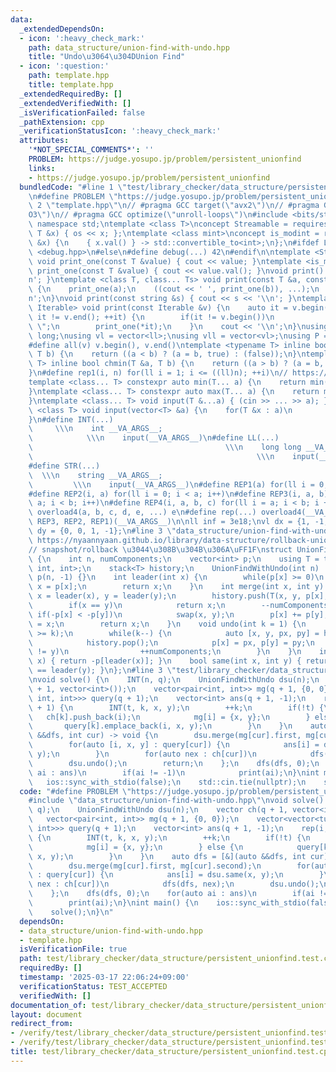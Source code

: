 ```yaml
---
data:
  _extendedDependsOn:
  - icon: ':heavy_check_mark:'
    path: data_structure/union-find-with-undo.hpp
    title: "Undo\u3064\u304DUnion Find"
  - icon: ':question:'
    path: template.hpp
    title: template.hpp
  _extendedRequiredBy: []
  _extendedVerifiedWith: []
  _isVerificationFailed: false
  _pathExtension: cpp
  _verificationStatusIcon: ':heavy_check_mark:'
  attributes:
    '*NOT_SPECIAL_COMMENTS*': ''
    PROBLEM: https://judge.yosupo.jp/problem/persistent_unionfind
    links:
    - https://judge.yosupo.jp/problem/persistent_unionfind
  bundledCode: "#line 1 \"test/library_checker/data_structure/persistent_unionfind.test.cpp\"\
    \n#define PROBLEM \"https://judge.yosupo.jp/problem/persistent_unionfind\"\n#line\
    \ 2 \"template.hpp\"\n// #pragma GCC target(\"avx2\")\n// #pragma GCC optimize(\"\
    O3\")\n// #pragma GCC optimize(\"unroll-loops\")\n#include <bits/stdc++.h>\nusing\
    \ namespace std;\ntemplate <class T>\nconcept Streamable = requires(ostream os,\
    \ T &x) { os << x; };\ntemplate <class mint>\nconcept is_modint = requires(mint\
    \ &x) {\n    { x.val() } -> std::convertible_to<int>;\n};\n#ifdef LOCAL\n#include\
    \ <debug.hpp>\n#else\n#define debug(...) 42\n#endif\n\ntemplate <Streamable T>\
    \ void print_one(const T &value) { cout << value; }\ntemplate <is_modint T> void\
    \ print_one(const T &value) { cout << value.val(); }\nvoid print() { cout << '\\\
    n'; }\ntemplate <class T, class... Ts> void print(const T &a, const Ts &...b)\
    \ {\n    print_one(a);\n    ((cout << ' ', print_one(b)), ...);\n    cout << '\\\
    n';\n}\nvoid print(const string &s) { cout << s << '\\n'; }\ntemplate <ranges::range\
    \ Iterable> void print(const Iterable &v) {\n    auto it = v.begin();\n    for(;\
    \ it != v.end(); ++it) {\n        if(it != v.begin())\n            cout << \"\
    \ \";\n        print_one(*it);\n    }\n    cout << '\\n';\n}\nusing ll = long\
    \ long;\nusing vl = vector<ll>;\nusing vll = vector<vl>;\nusing P = pair<ll, ll>;\n\
    #define all(v) v.begin(), v.end()\ntemplate <typename T> inline bool chmax(T &a,\
    \ T b) {\n    return ((a < b) ? (a = b, true) : (false));\n}\ntemplate <typename\
    \ T> inline bool chmin(T &a, T b) {\n    return ((a > b) ? (a = b, true) : (false));\n\
    }\n#define rep1(i, n) for(ll i = 1; i <= ((ll)n); ++i)\n// https://trap.jp/post/1224/\n\
    template <class... T> constexpr auto min(T... a) {\n    return min(initializer_list<common_type_t<T...>>{a...});\n\
    }\ntemplate <class... T> constexpr auto max(T... a) {\n    return max(initializer_list<common_type_t<T...>>{a...});\n\
    }\ntemplate <class... T> void input(T &...a) { (cin >> ... >> a); }\ntemplate\
    \ <class T> void input(vector<T> &a) {\n    for(T &x : a)\n        cin >> x;\n\
    }\n#define INT(...)                                                          \
    \     \\\n    int __VA_ARGS__;                                               \
    \            \\\n    input(__VA_ARGS__)\n#define LL(...)                     \
    \                                           \\\n    long long __VA_ARGS__;   \
    \                                                  \\\n    input(__VA_ARGS__)\n\
    #define STR(...)                                                             \
    \  \\\n    string __VA_ARGS__;                                               \
    \         \\\n    input(__VA_ARGS__)\n#define REP1(a) for(ll i = 0; i < a; i++)\n\
    #define REP2(i, a) for(ll i = 0; i < a; i++)\n#define REP3(i, a, b) for(ll i =\
    \ a; i < b; i++)\n#define REP4(i, a, b, c) for(ll i = a; i < b; i += c)\n#define\
    \ overload4(a, b, c, d, e, ...) e\n#define rep(...) overload4(__VA_ARGS__, REP4,\
    \ REP3, REP2, REP1)(__VA_ARGS__)\n\nll inf = 3e18;\nvl dx = {1, -1, 0, 0};\nvl\
    \ dy = {0, 0, 1, -1};\n#line 3 \"data_structure/union-find-with-undo.hpp\"\n//\
    \ https://nyaannyaan.github.io/library/data-structure/rollback-union-find.hpp.html\n\
    // snapshot/rollback \u3044\u308B\u304B\u306A\uFF1F\nstruct UnionFindWithUndo\
    \ {\n    int n, numComponents;\n    vector<int> p;\n    using T = tuple<int, int,\
    \ int, int>;\n    stack<T> history;\n    UnionFindWithUndo(int n) : n(n), numComponents(n),\
    \ p(n, -1) {}\n    int leader(int x) {\n        while(p[x] >= 0)\n           \
    \ x = p[x];\n        return x;\n    }\n    int merge(int x, int y) {\n       \
    \ x = leader(x), y = leader(y);\n        history.push(T(x, y, p[x], p[y]));\n\
    \        if(x == y)\n            return x;\n        --numComponents;\n       \
    \ if(-p[x] < -p[y])\n            swap(x, y);\n        p[x] += p[y];\n        p[y]\
    \ = x;\n        return x;\n    }\n    void undo(int k = 1) {\n        assert(history.size()\
    \ >= k);\n        while(k--) {\n            auto [x, y, px, py] = history.top();\n\
    \            history.pop();\n            p[x] = px, p[y] = py;\n            if(x\
    \ != y)\n                ++numComponents;\n        }\n    }\n    int size(int\
    \ x) { return -p[leader(x)]; }\n    bool same(int x, int y) { return leader(x)\
    \ == leader(y); }\n};\n#line 3 \"test/library_checker/data_structure/persistent_unionfind.test.cpp\"\
    \nvoid solve() {\n    INT(n, q);\n    UnionFindWithUndo dsu(n);\n    vector ch(q\
    \ + 1, vector<int>());\n    vector<pair<int, int>> mg(q + 1, {0, 0});\n    vector<vector<tuple<int,\
    \ int, int>>> query(q + 1);\n    vector<int> ans(q + 1, -1);\n    rep(i, 1, q\
    \ + 1) {\n        INT(t, k, x, y);\n        ++k;\n        if(!t) {\n         \
    \   ch[k].push_back(i);\n            mg[i] = {x, y};\n        } else {\n     \
    \       query[k].emplace_back(i, x, y);\n        }\n    }\n    auto dfs = [&](auto\
    \ &&dfs, int cur) -> void {\n        dsu.merge(mg[cur].first, mg[cur].second);\n\
    \        for(auto [i, x, y] : query[cur]) {\n            ans[i] = dsu.same(x,\
    \ y);\n        }\n        for(auto nex : ch[cur])\n            dfs(dfs, nex);\n\
    \        dsu.undo();\n        return;\n    };\n    dfs(dfs, 0);\n    for(auto\
    \ ai : ans)\n        if(ai != -1)\n            print(ai);\n}\nint main() {\n \
    \   ios::sync_with_stdio(false);\n    std::cin.tie(nullptr);\n    solve();\n}\n"
  code: "#define PROBLEM \"https://judge.yosupo.jp/problem/persistent_unionfind\"\n\
    #include \"data_structure/union-find-with-undo.hpp\"\nvoid solve() {\n    INT(n,\
    \ q);\n    UnionFindWithUndo dsu(n);\n    vector ch(q + 1, vector<int>());\n \
    \   vector<pair<int, int>> mg(q + 1, {0, 0});\n    vector<vector<tuple<int, int,\
    \ int>>> query(q + 1);\n    vector<int> ans(q + 1, -1);\n    rep(i, 1, q + 1)\
    \ {\n        INT(t, k, x, y);\n        ++k;\n        if(!t) {\n            ch[k].push_back(i);\n\
    \            mg[i] = {x, y};\n        } else {\n            query[k].emplace_back(i,\
    \ x, y);\n        }\n    }\n    auto dfs = [&](auto &&dfs, int cur) -> void {\n\
    \        dsu.merge(mg[cur].first, mg[cur].second);\n        for(auto [i, x, y]\
    \ : query[cur]) {\n            ans[i] = dsu.same(x, y);\n        }\n        for(auto\
    \ nex : ch[cur])\n            dfs(dfs, nex);\n        dsu.undo();\n        return;\n\
    \    };\n    dfs(dfs, 0);\n    for(auto ai : ans)\n        if(ai != -1)\n    \
    \        print(ai);\n}\nint main() {\n    ios::sync_with_stdio(false);\n    std::cin.tie(nullptr);\n\
    \    solve();\n}\n"
  dependsOn:
  - data_structure/union-find-with-undo.hpp
  - template.hpp
  isVerificationFile: true
  path: test/library_checker/data_structure/persistent_unionfind.test.cpp
  requiredBy: []
  timestamp: '2025-03-17 22:06:24+09:00'
  verificationStatus: TEST_ACCEPTED
  verifiedWith: []
documentation_of: test/library_checker/data_structure/persistent_unionfind.test.cpp
layout: document
redirect_from:
- /verify/test/library_checker/data_structure/persistent_unionfind.test.cpp
- /verify/test/library_checker/data_structure/persistent_unionfind.test.cpp.html
title: test/library_checker/data_structure/persistent_unionfind.test.cpp
---
```


